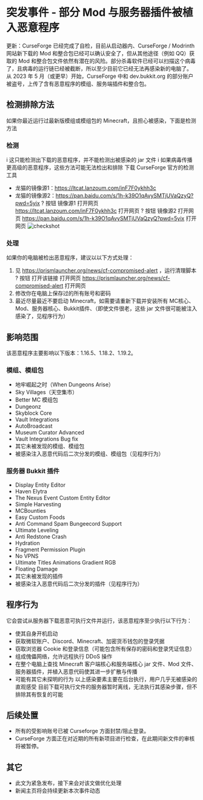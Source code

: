 # 突发事件 - 部分 Mod 与服务器插件被植入恶意程序
更新：CurseForge 已经完成了自检，目前从启动器内、CurseForge / Modrinth 网站新下载的 Mod 和整合包已经可以确认安全了，但从其他途径（例如 QQ）获取的 Mod 和整合包文件依然有潜在的风险。部分杀毒软件已经可以扫描这个病毒了，且病毒的运行链已经被截断，所以至少目前它已经无法再感染新的电脑了。
从 2023 年 5 月（或更早）开始，CurseForge 中和 dev.bukkit.org 的部分账户被盗号，上传了含有恶意程序的模组、服务端插件和整合包。
## 检测排除方法
如果你最近运行过最新版模组或模组包的 Minecraft，且担心被感染，下面是检测方法
### 检测
i 这只能检测出下载的恶意程序，并不能检测出被感染的 jar 文件
i 如果病毒传播更高级的恶意程序，这些方法可能无法检出和排除
下载 CurseForge 官方的检测工具
* 龙猫的镜像源1：https://ltcat.lanzoum.com/inF7F0ykhh3c
* 龙猫的镜像源2：https://pan.baidu.com/s/1h-k39O1qAvySMTjUVaQzyQ?pwd=5yix
? 按钮 镜像源1 打开网页 https://ltcat.lanzoum.com/inF7F0ykhh3c 打开网页
? 按钮 镜像源2 打开网页 https://pan.baidu.com/s/1h-k39O1qAvySMTjUVaQzyQ?pwd=5yix 打开网页
![checkshot](https://i0.hdslb.com/bfs/article/d405df5a1b01943a7227c1fcf9cc71ba572af421.png "检测方式（图源：龙腾猫跃）")
### 处理
如果你的电脑被检出恶意程序，建议以以下方式处理：
1. 见 https://prismlauncher.org/news/cf-compromised-alert ，运行清理脚本
? 按钮 打开该链接 打开网页 https://prismlauncher.org/news/cf-compromised-alert 打开网页
2. 修改你在电脑上保存过的所有账号和密码
3. 最近尽量最近不要启动 Minecraft，如需要请重新下载并安装所有 MC核心、Mod、服务器核心、Bukkit插件、（即使文件很老，这些 jar 文件很可能被注入感染了，见程序行为）
## 影响范围
该恶意程序主要影响以下版本：1.16.5、1.18.2、1.19.2。
### 模组、模组包
* 地牢崛起之时（When Dungeons Arise）
* Sky Villages（天空集市）
* Better MC 模组包
* Dungeonz
* Skyblock Core
* Vault Integrations
* AutoBroadcast
* Museum Curator Advanced
* Vault Integrations Bug fix
* 其它未被发现的模组、模组包
* 被感染注入恶意代码后二次分发的模组、模组包（见程序行为）
### 服务器 Bukkit 插件
* Display Entity Editor
* Haven Elytra
* The Nexus Event Custom Entity Editor
* Simple Harvesting
* MCBounties 
* Easy Custom Foods
* Anti Command Spam Bungeecord Support
* Ultimate Leveling
* Anti Redstone Crash
* Hydration
* Fragment Permission Plugin
* No VPNS
* Ultimate Titles Animations Gradient RGB
* Floating Damage
* 其它未被发现的插件
* 被感染注入恶意代码后二次分发的插件（见程序行为）
## 程序行为
它会尝试从服务器下载恶意可执行文件并运行，该恶意程序至少执行以下行为：
* 使其自身开机启动
* 获取微软账户、Discord、Minecraft、加密货币钱包的登录凭据
* 窃取浏览器 Cookie 和登录信息（可能包含所有保存的密码和登录凭证信息）
* 组成傀儡网络，允许远程执行 DDoS 操作
* 在整个电脑上查找 Minecraft 客户端核心和服务端核心 jar 文件、Mod 文件、服务器插件，并植入恶意代码使其进一步扩散与传播
* 可能有其它未探明的行为
以上感染要素主要在后台执行，用户几乎无被感染的直观感受
目前下载可执行文件的服务器暂时离线，无法执行其感染步骤，但不排除其有恢复的可能
## 后续处置
* 所有的受影响账号已被 Curseforge 方面封禁/阻止登录。
* CurseForge 方面正在对近期的所有新项目进行检查，在此期间新文件的审核将被暂停。
## 其它
* 此文为紧急发布，接下来会对该文做优化处理
* 新闻主页将会持续更新本次事件动态